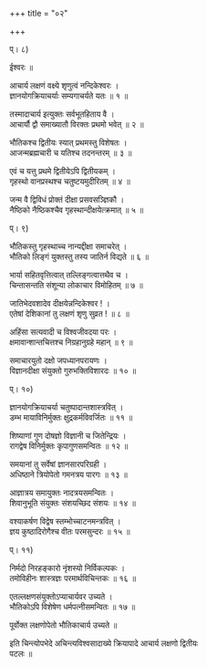 +++
title = "०२"

+++
  
  
प्। ८)  
  
ईश्वरः ॥  
  
आचार्य लक्षणं वक्ष्ये शृणुत्वं नन्दिकेश्वरः ।  
ज्ञानयोगक्रियाचर्याः सम्यगाचर्यते यतः ॥ १ ॥  
  
तस्मादाचार्य इत्युक्तः सर्वभूतहिताय वै ।  
आचार्यौ द्वौ समाख्यातौ विरक्तः प्रथमो भवेत् ॥ २ ॥  
  
भौतिकश्च द्वितीयः स्यात् प्रथमस्तु विशेषतः ।  
आजन्मब्रह्मचारी च यतिश्च तदनन्तरम् ॥ ३ ॥  
  
एवं च यत्तु प्रथमे द्वितीयेऽपि द्वितीयकम् ।  
गृहस्थो वानप्रस्थश्च चतुष्टयमुदीरितम् ॥ ४ ॥  
  
जन्म वै द्विविधं प्रोक्तं दीक्षा प्रसवसञ्ज्ञिकौ ।  
नैष्ठिको नैष्ठिकश्चैव गृहस्थान्दीक्षयेत्क्रमात् ॥ ५ ॥  
  
प्। ९)  
  
भौतिकस्तु गृहस्थाच्च नान्यद्दीक्षा समाचरेत् ।  
भौतिको लिङ्गं युक्तस्तु तस्य जातिर्न विद्यते ॥ ६ ॥  
  
भार्या सहितवृत्तित्वात् तल्लिङ्गत्वात्तथैव च ।  
चिन्तासन्तति संशून्या लोकाचार विमोहितम् ॥ ७ ॥  
  
जातिभेदवशादेव दीक्षयेन्नन्दिकेश्वर ! ।  
एतेषां देशिकानां तु लक्षणं शृणु सुव्रत ! ॥ ८ ॥  
  
अहिंसा सत्यवादी च विश्वजीवदया परः ।  
क्षमावान्शान्तचित्तश्च निग्रहानुग्रहे महान् ॥ ९ ॥  
  
समाचारयुतो दक्षो जपध्यानपरायणः ।  
विज्ञानदीक्षा संयुक्तो गुरुभक्तिविशारदः ॥ १० ॥  
  
प्। १०)  
  
ज्ञानयोगक्रियाचर्या चतुष्पादान्तशास्त्रवित् ।  
डम्भ मायाविनिर्मुक्तः क्षुद्रकर्मविवर्जितः ॥ ११ ॥  
  
शिष्याणां गुण दोषज्ञो विज्ञानी च जितेन्द्रियः ।  
रागद्वेष विनिर्मुक्तः कृपागुणसमन्वितः ॥ १२ ॥  
  
समयानां तु सर्वेषां ज्ञानसारपरिग्रही ।  
अधिष्ठाने त्रियोपेतो गमनत्रय पारगः ॥ १३ ॥  
  
आज्ञात्रय समायुक्तः नादत्रयसमन्वितः ।  
शिवानुभूति संयुक्तः संशयच्छिद संशयः ॥ १४ ॥  
  
वश्याकर्षण विद्वेष स्तम्भोच्चाटनमन्त्रवित् ।  
ज्ञय कुष्ठादिरोगैश्च वीतः परमसुन्दरः ॥ १५ ॥  
  
प्। ११)  
  
निर्मदो निरहङ्कारो नृंशस्यो निर्विकल्पकः ।  
तमोविहीनः शास्त्रज्ञः परमार्थविचिन्तकः ॥ १६ ॥  
  
एतल्लक्षणसंयुक्तोऽप्याचार्यवर उच्यते ।  
भौतिकोऽपि विशेषेण धर्मपत्नीसमन्वितः ॥ १७ ॥  
  
पूर्वोक्त लक्षणोपेतो भौतिकाचार्य उच्यते ॥  
  
इति चिन्त्योपभेदे अचिन्त्यविश्वसादाख्ये क्रियापादे आचार्य लक्षणो द्वितीयः   
पटलः ॥  
